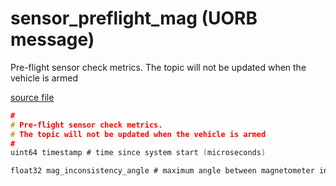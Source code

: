 # sensor_preflight_mag (UORB message)

Pre-flight sensor check metrics. The topic will not be updated when the vehicle is armed

[source file](https://github.com/PX4/PX4-Autopilot/blob/main/msg/sensor_preflight_mag.msg)

```c
#
# Pre-flight sensor check metrics.
# The topic will not be updated when the vehicle is armed
#
uint64 timestamp # time since system start (microseconds)

float32 mag_inconsistency_angle # maximum angle between magnetometer instance field vectors in radians.

```
